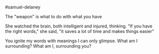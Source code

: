 #samuel-delaney

The "weapon" is what to do with what you have

She watched the brain, both intelligent and injured, thinking. "If you have the right words," she said, "it saves a lot of time and makes things easier"


You ignite my words with meanings I can only glimpse. What am I surrounding? What am I, surrounding you?